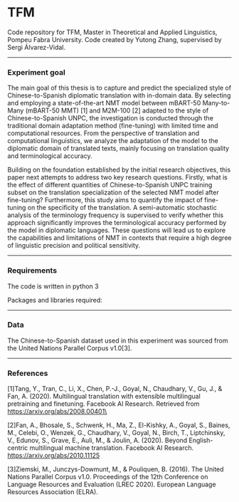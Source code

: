 # TFM
Code repository for TFM, Master in Theoretical and Applied Linguistics, Pompeu Fabra University. Code created by Yutong Zhang, supervised by Sergi Álvarez-Vidal.

*** 
### Experiment goal
The main goal of this thesis is to capture and predict the specialized style of Chinese-to-Spanish diplomatic translation with in-domain data. By selecting and employing a state-of-the-art NMT model between mBART-50 Many-to-Many (mBART-50 MMT) [1] and M2M-100 [2] adapted to the style of Chinese-to-Spanish UNPC, the investigation is conducted through the traditional domain adaptation method (fine-tuning) with limited time and computational resources. From the perspective of translation and computational linguistics, we analyze the adaptation of the model to the diplomatic domain of translated texts, mainly focusing on translation quality and terminological accuracy.

Building on the foundation established by the initial research objectives, this paper next attempts to address two key research questions. Firstly, what is the effect of different quantities of Chinese-to-Spanish UNPC training subset on the translation specialization of the selected NMT model after fine-tuning? Furthermore, this study aims to quantify the impact of fine-tuning on the specificity of the translation. A semi-automatic stochastic analysis of the terminology frequency is supervised to verify whether this approach significantly improves the terminological accuracy performed by the model in diplomatic languages. These questions will lead us to explore the capabilities and limitations of NMT in contexts that require a high degree of linguistic precision and political sensitivity.

*** 
### Requirements
The code is written in python 3

Packages and libraries required:

*** 
### Data
The Chinese-to-Spanish dataset used in this experiment was sourced from the United Nations Parallel Corpus v1.0[3].

*** 
### References
[1]Tang, Y., Tran, C., Li, X., Chen, P.-J., Goyal, N., Chaudhary, V., Gu, J., & Fan, A. (2020). Multilingual translation with extensible multilingual pretraining and finetuning. Facebook AI Research. Retrieved from https://arxiv.org/abs/2008.00401\

[2]Fan, A., Bhosale, S., Schwenk, H., Ma, Z., El-Kishky, A., Goyal, S., Baines, M., Celebi, O., Wenzek, G., Chaudhary, V., Goyal, N., Birch, T., Liptchinsky, V., Edunov, S., Grave, E., Auli, M., & Joulin, A. (2020). Beyond English-centric multilingual machine translation. Facebook AI Research. https://arxiv.org/abs/2010.11125

[3]Ziemski, M., Junczys-Dowmunt, M., & Pouliquen, B. (2016). The United Nations Parallel Corpus v1.0. Proceedings of the 12th Conference on Language Resources and Evaluation (LREC 2020). European Language Resources Association (ELRA).


